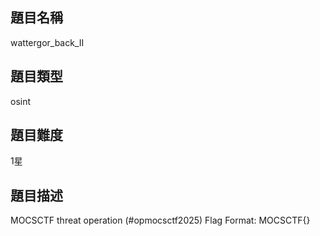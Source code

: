 ## 題目名稱

wattergor_back_II

## 題目類型

osint

## 題目難度

1星

## 題目描述

MOCSCTF threat operation (#opmocsctf2025)
Flag Format: MOCSCTF{<impersonating-brand-name-without-space-and-lowercase>}
